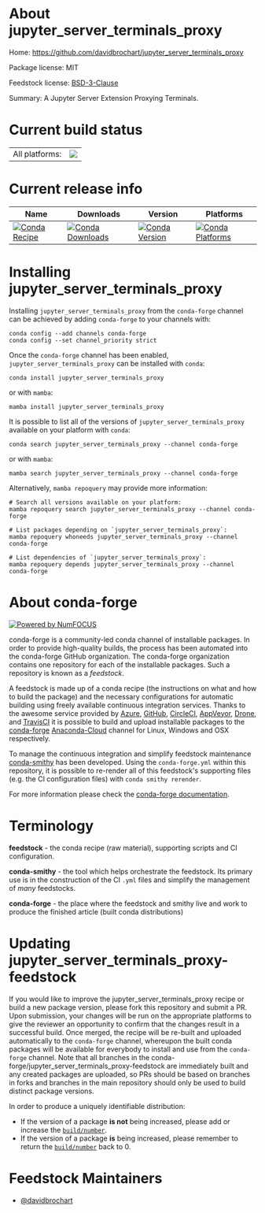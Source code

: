 About jupyter_server_terminals_proxy
====================================

Home: https://github.com/davidbrochart/jupyter_server_terminals_proxy

Package license: MIT

Feedstock license: [BSD-3-Clause](https://github.com/conda-forge/jupyter_server_terminals_proxy-feedstock/blob/main/LICENSE.txt)

Summary: A Jupyter Server Extension Proxying Terminals.

Current build status
====================


<table><tr><td>All platforms:</td>
    <td>
      <a href="https://dev.azure.com/conda-forge/feedstock-builds/_build/latest?definitionId=18253&branchName=main">
        <img src="https://dev.azure.com/conda-forge/feedstock-builds/_apis/build/status/jupyter_server_terminals_proxy-feedstock?branchName=main">
      </a>
    </td>
  </tr>
</table>

Current release info
====================

| Name | Downloads | Version | Platforms |
| --- | --- | --- | --- |
| [![Conda Recipe](https://img.shields.io/badge/recipe-jupyter_server_terminals_proxy-green.svg)](https://anaconda.org/conda-forge/jupyter_server_terminals_proxy) | [![Conda Downloads](https://img.shields.io/conda/dn/conda-forge/jupyter_server_terminals_proxy.svg)](https://anaconda.org/conda-forge/jupyter_server_terminals_proxy) | [![Conda Version](https://img.shields.io/conda/vn/conda-forge/jupyter_server_terminals_proxy.svg)](https://anaconda.org/conda-forge/jupyter_server_terminals_proxy) | [![Conda Platforms](https://img.shields.io/conda/pn/conda-forge/jupyter_server_terminals_proxy.svg)](https://anaconda.org/conda-forge/jupyter_server_terminals_proxy) |

Installing jupyter_server_terminals_proxy
=========================================

Installing `jupyter_server_terminals_proxy` from the `conda-forge` channel can be achieved by adding `conda-forge` to your channels with:

```
conda config --add channels conda-forge
conda config --set channel_priority strict
```

Once the `conda-forge` channel has been enabled, `jupyter_server_terminals_proxy` can be installed with `conda`:

```
conda install jupyter_server_terminals_proxy
```

or with `mamba`:

```
mamba install jupyter_server_terminals_proxy
```

It is possible to list all of the versions of `jupyter_server_terminals_proxy` available on your platform with `conda`:

```
conda search jupyter_server_terminals_proxy --channel conda-forge
```

or with `mamba`:

```
mamba search jupyter_server_terminals_proxy --channel conda-forge
```

Alternatively, `mamba repoquery` may provide more information:

```
# Search all versions available on your platform:
mamba repoquery search jupyter_server_terminals_proxy --channel conda-forge

# List packages depending on `jupyter_server_terminals_proxy`:
mamba repoquery whoneeds jupyter_server_terminals_proxy --channel conda-forge

# List dependencies of `jupyter_server_terminals_proxy`:
mamba repoquery depends jupyter_server_terminals_proxy --channel conda-forge
```


About conda-forge
=================

[![Powered by
NumFOCUS](https://img.shields.io/badge/powered%20by-NumFOCUS-orange.svg?style=flat&colorA=E1523D&colorB=007D8A)](https://numfocus.org)

conda-forge is a community-led conda channel of installable packages.
In order to provide high-quality builds, the process has been automated into the
conda-forge GitHub organization. The conda-forge organization contains one repository
for each of the installable packages. Such a repository is known as a *feedstock*.

A feedstock is made up of a conda recipe (the instructions on what and how to build
the package) and the necessary configurations for automatic building using freely
available continuous integration services. Thanks to the awesome service provided by
[Azure](https://azure.microsoft.com/en-us/services/devops/), [GitHub](https://github.com/),
[CircleCI](https://circleci.com/), [AppVeyor](https://www.appveyor.com/),
[Drone](https://cloud.drone.io/welcome), and [TravisCI](https://travis-ci.com/)
it is possible to build and upload installable packages to the
[conda-forge](https://anaconda.org/conda-forge) [Anaconda-Cloud](https://anaconda.org/)
channel for Linux, Windows and OSX respectively.

To manage the continuous integration and simplify feedstock maintenance
[conda-smithy](https://github.com/conda-forge/conda-smithy) has been developed.
Using the ``conda-forge.yml`` within this repository, it is possible to re-render all of
this feedstock's supporting files (e.g. the CI configuration files) with ``conda smithy rerender``.

For more information please check the [conda-forge documentation](https://conda-forge.org/docs/).

Terminology
===========

**feedstock** - the conda recipe (raw material), supporting scripts and CI configuration.

**conda-smithy** - the tool which helps orchestrate the feedstock.
                   Its primary use is in the construction of the CI ``.yml`` files
                   and simplify the management of *many* feedstocks.

**conda-forge** - the place where the feedstock and smithy live and work to
                  produce the finished article (built conda distributions)


Updating jupyter_server_terminals_proxy-feedstock
=================================================

If you would like to improve the jupyter_server_terminals_proxy recipe or build a new
package version, please fork this repository and submit a PR. Upon submission,
your changes will be run on the appropriate platforms to give the reviewer an
opportunity to confirm that the changes result in a successful build. Once
merged, the recipe will be re-built and uploaded automatically to the
`conda-forge` channel, whereupon the built conda packages will be available for
everybody to install and use from the `conda-forge` channel.
Note that all branches in the conda-forge/jupyter_server_terminals_proxy-feedstock are
immediately built and any created packages are uploaded, so PRs should be based
on branches in forks and branches in the main repository should only be used to
build distinct package versions.

In order to produce a uniquely identifiable distribution:
 * If the version of a package **is not** being increased, please add or increase
   the [``build/number``](https://docs.conda.io/projects/conda-build/en/latest/resources/define-metadata.html#build-number-and-string).
 * If the version of a package **is** being increased, please remember to return
   the [``build/number``](https://docs.conda.io/projects/conda-build/en/latest/resources/define-metadata.html#build-number-and-string)
   back to 0.

Feedstock Maintainers
=====================

* [@davidbrochart](https://github.com/davidbrochart/)

